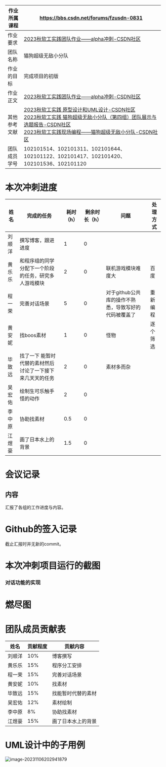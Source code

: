 | 作业所属课程 | <https://bbs.csdn.net/forums/fzusdn-0831>                    |
| ------------ | ------------------------------------------------------------ |
| 作业要求     | [2023秋软工实践团队作业——alpha冲刺-CSDN社区](https://bbs.csdn.net/topics/617519084) |
| 团队名称     | 猫狗超级无敌小分队                                           |
| 作业的目标   | 完成项目的初版                                               |
| 作业正文     | [2023秋软工实践团队作业——alpha冲刺-CSDN社区](https://bbs.csdn.net/topics/617519084) |
| 其他参考文献 | [2023秋软工实践 原型设计和UML设计-CSDN社区](https://bbs.csdn.net/topics/617514860)<br />[2023秋软工实践 猫狗超级无敌小分队（第四组）团队展示与选题报告-CSDN社区](https://bbs.csdn.net/topics/617461177)<br />[2023秋软工实践现场编程——猫狗超级无敌小分队-CSDN社区](https://bbs.csdn.net/topics/617518881) |
| 团队成员学号 | 102101514、102101311、102101644、102101122、102101417、102101420、102101536、102101120 |

# 本次冲刺进度

| 姓名   | 完成的任务                                                | 耗时（h） | 剩余时长（h） | 问题                                                 | 处理方式 |
| ------ | --------------------------------------------------------- | --------- | ------------- | ---------------------------------------------------- | -------- |
| 刘顺洋 | 撰写博客，跟进进度                                        | 1         | 0             |                                                      |          |
| 黄乐乐 | 和程序组的同学分配下一个阶段的任务，研究多人游戏模块      | 2         | 0             | 联机游戏模块难度大                                   | 百度     |
| 程一荣 | 完善对话场景                                              | 5         | 0             | 对于github公共库的操作不熟悉，导致写好的代码被覆盖了 | 重新编程 |
| 黄安妮 | 找boos素材                                                | 1         | 0             | 怪物                                                 | 逐个筛选 |
| 毕致远 | 找了一下 能暂时代替的素材然后讨论了一下接下来几天天的任务 | 2         | 0             | 素材多而杂                                           |          |
| 吴宏佑 | 绘制生可乐触手怪的动作                                    | 2         | 0             |                                                      |          |
| 李中原 | 协助找素材                                                | 0.5       | 0             |                                                      |          |
| 江煜豪 | 画了日本水上的背景                                        | 1.5       | 0             |                                                      |          |

# 会议记录



## 内容

汇报了各组的工作进度与内容。

# **Github的签入记录**

截止汇报时并无新的commit。

# 本次冲刺项目运行的截图

### 对话功能的实现



# 燃尽图



# 团队成员贡献表

| 姓名   | 贡献程度 | 贡献内容           |
| ------ | -------- | ------------------ |
| 刘顺洋 | 10%      | 博客撰写           |
| 黄乐乐 | 15%      | 程序分工安排       |
| 程一荣 | 15%      | 完善对话场景       |
| 黄安妮 | 10%      | 找素材             |
| 毕致远 | 15%      | 找能暂时代替的素材 |
| 吴宏佑 | 12%      | 素材绘制           |
| 李中原 | 8%       | 协助找素材         |
| 江煜豪 | 15%      | 画了日本水上的背景 |

# UML设计中的子用例

![image-20231106202941879](C:\Users\Lurume\AppData\Roaming\Typora\typora-user-images\image-20231106202941879.png)

